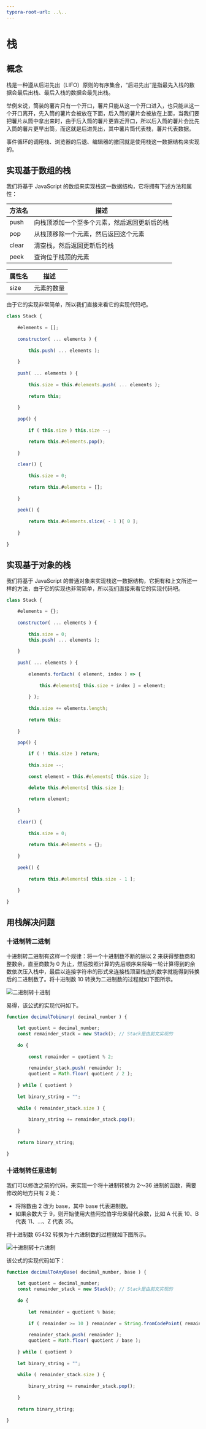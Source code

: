 ```yaml
---
typora-root-url: ..\..
---
```


# 栈

## 概念

栈是一种遵从后进先出（LIFO）原则的有序集合，“后进先出”是指最先入栈的数据会最后出栈、最后入栈的数据会最先出栈。

举例来说，筒装的薯片只有一个开口，薯片只能从这一个开口进入，也只能从这一个开口离开，先入筒的薯片会被放在下面，后入筒的薯片会被放在上面，当我们要把薯片从筒中拿出来时，由于后入筒的薯片更靠近开口，所以后入筒的薯片会比先入筒的薯片更早出筒，而这就是后进先出，其中薯片筒代表栈，薯片代表数据。

事件循环的调用栈、浏览器的后退、编辑器的撤回就是使用栈这一数据结构来实现的。

## 实现基于数组的栈

我们将基于 JavaScript 的数组来实现栈这一数据结构，它将拥有下述方法和属性：

| 方法名 | 描述                                         |
| ------ | -------------------------------------------- |
| push   | 向栈顶添加一个至多个元素，然后返回更新后的栈 |
| pop    | 从栈顶移除一个元素，然后返回这个元素         |
| clear  | 清空栈，然后返回更新后的栈                   |
| peek   | 查询位于栈顶的元素                           |

| 属性名 | 描述       |
| ------ | ---------- |
| size   | 元素的数量 |

由于它的实现非常简单，所以我们直接来看它的实现代码吧。

```js
class Stack {
    
    #elements = [];
    
    constructor( ... elements ) {
        
        this.push( ... elements );
        
    }
    
	push( ... elements ) {
        
		this.size = this.#elements.push( ... elements );
        
        return this;
        
    }
    
    pop() {
       
        if ( this.size ) this.size --;

        return this.#elements.pop();
        
    }
    
    clear() {
        
		this.size = 0;
        
        return this.#elements = [];
        
    }
    
    peek() {
        
        return this.#elements.slice( - 1 )[ 0 ];
        
    }
    
}
```

## 实现基于对象的栈

我们将基于 JavaScript 的普通对象来实现栈这一数据结构，它拥有和上文所述一样的方法，由于它的实现也非常简单，所以我们直接来看它的实现代码吧。

```js
class Stack {

    #elements = {};
    
 	constructor( ... elements ) {
     
        this.size = 0;
        this.push( ... elements );
        
    }
    
    push( ... elements ) {
        
        elements.forEach( ( element, index ) => {
            
            this.#elements[ this.size + index ] = element;
            
        } );
        
        this.size += elements.length;
        
        return this;
        
    }
    
    pop() {

        if ( ! this.size ) return;
        
        this.size --;
        
		const element = this.#elements[ this.size ];

        delete this.#elements[ this.size ];
        
        return element;
        
    }
    
    clear() {
        
		this.size = 0;
        
        return this.#elements = {};
        
    }
    
    peek() {
        
        return this.#elements[ this.size - 1 ];
        
    }
    
}
```

## 用栈解决问题

### 十进制转二进制

十进制转二进制有这样一个规律：将一个十进制数不断的除以 2 来获得整数商和整数余，直至商数为 0 为止，然后按照计算的先后顺序来将每一轮计算得到的余数依次压入栈中，最后以连接字符串的形式来连接栈顶至栈底的数字就能得到转换后的二进制数了。将十进制数 10 转换为二进制数的过程就如下图所示。

![二进制转十进制](/static/image/markdown/leetcode/stack/decimal-to-binary.png)

易得，该公式的实现代码如下。

```js
function decimalTobinary( decimal_number ) {
    
    let quotient = decimal_number;
    const remainder_stack = new Stack(); // Stack是由前文实现的
    
	do {
        
        const remainder = quotient % 2;
        
		remainder_stack.push( remainder );
        quotient = Math.floor( quotient / 2 );
        
    } while ( quotient )
        
    let binary_string = "";
    
    while ( remainder_stack.size ) {
        
        binary_string += remainder_stack.pop();
        
    }
    
    return binary_string;
    
}
```

### 十进制转任意进制

我们可以修改之前的代码，来实现一个将十进制转换为 2～36 进制的函数，需要修改的地方只有 2 处：

- 将除数由 2 改为 base，其中 base 代表进制数。
- 如果余数大于 9，则开始使用大些阿拉伯字母来替代余数，比如 A 代表 10、B 代表 11、...、Z 代表 35。

将十进制数 65432 转换为十六进制数的过程就如下图所示。

![十进制转十六进制](/static/image/markdown/leetcode/stack/decimal-to-any-base.png)

该公式的实现代码如下：

```js
function decimalToAnyBase( decimal_number, base ) {
    
    let quotient = decimal_number;
    const remainder_stack = new Stack(); // Stack是由前文实现的
    
	do {
        
        let remainder = quotient % base;
        
        if ( remainder >= 10 ) remainder = String.fromCodePoint( remainder - 10 + 0x41 );
        
		remainder_stack.push( remainder );
        quotient = Math.floor( quotient / base );
        
	} while ( quotient )
        
    let binary_string = "";
    
    while ( remainder_stack.size ) {
        
        binary_string += remainder_stack.pop();
        
    }
    
    return binary_string;
    
}
```

